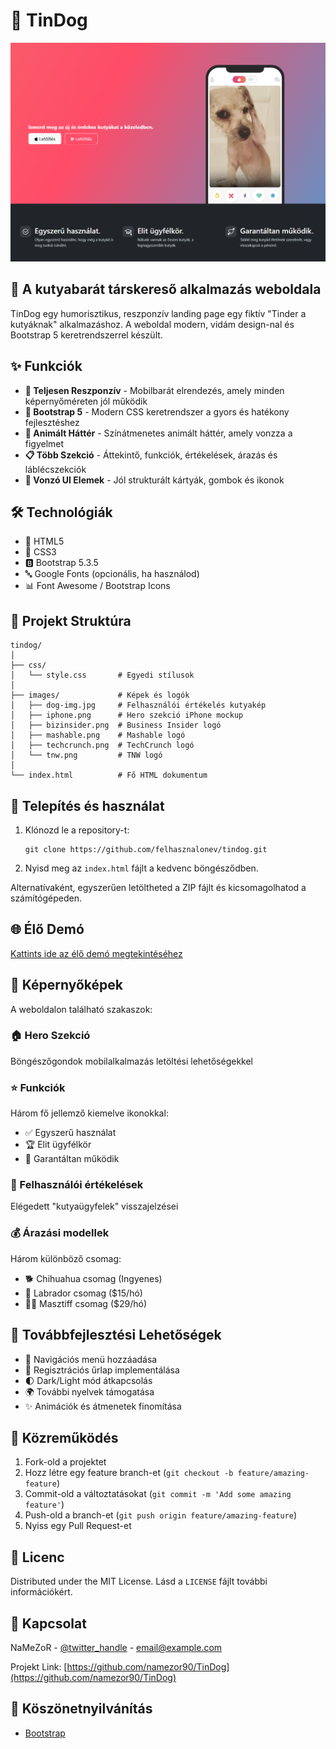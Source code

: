 # 🐶 TinDog

![TinDog képernyőkép](./image.png)

## 🐾 A kutyabarát társkereső alkalmazás weboldala

TinDog egy humorisztikus, reszponzív landing page egy fiktív "Tinder a kutyáknak" alkalmazáshoz. A weboldal modern, vidám design-nal és Bootstrap 5 keretrendszerrel készült.

## ✨ Funkciók

- **📱 Teljesen Reszponzív** - Mobilbarát elrendezés, amely minden képernyőméreten jól működik
- **🎨 Bootstrap 5** - Modern CSS keretrendszer a gyors és hatékony fejlesztéshez
- **🌈 Animált Háttér** - Színátmenetes animált háttér, amely vonzza a figyelmet
- **📋 Több Szekció** - Áttekintő, funkciók, értékelések, árazás és láblécszekciók
- **🎯 Vonzó UI Elemek** - Jól strukturált kártyák, gombok és ikonok

## 🛠️ Technológiák

- 📄 HTML5
- 🎨 CSS3
- 🅱️ Bootstrap 5.3.5
- 🔤 Google Fonts (opcionális, ha használod)
- 📊 Font Awesome / Bootstrap Icons

## 📁 Projekt Struktúra

```
tindog/
│
├── css/
│   └── style.css       # Egyedi stílusok
│
├── images/             # Képek és logók
│   ├── dog-img.jpg     # Felhasználói értékelés kutyakép
│   ├── iphone.png      # Hero szekció iPhone mockup
│   ├── bizinsider.png  # Business Insider logó
│   ├── mashable.png    # Mashable logó
│   ├── techcrunch.png  # TechCrunch logó
│   └── tnw.png         # TNW logó
│
└── index.html          # Fő HTML dokumentum
```

## 🚀 Telepítés és használat

1. Klónozd le a repository-t:
   ```
   git clone https://github.com/felhasznalonev/tindog.git
   ```
2. Nyisd meg az `index.html` fájlt a kedvenc böngésződben.

Alternatívaként, egyszerűen letöltheted a ZIP fájlt és kicsomagolhatod a számítógépeden.

## 🌐 Élő Demó

[Kattints ide az élő demó megtekintéséhez](https://www.troy.hu/projects/projects02/)

## 📸 Képernyőképek

A weboldalon található szakaszok:

### 🏠 Hero Szekció
Böngészőgondok mobilalkalmazás letöltési lehetőségekkel

### ⭐ Funkciók
Három fő jellemző kiemelve ikonokkal:
- ✅ Egyszerű használat
- 🏆 Elit ügyfélkör
- 💯 Garantáltan működik

### 💬 Felhasználói értékelések
Elégedett "kutyaügyfelek" visszajelzései

### 💰 Árazási modellek
Három különböző csomag:
- 🐕 Chihuahua csomag (Ingyenes)
- 🦮 Labrador csomag ($15/hó)
- 🐕‍🦺 Masztiff csomag ($29/hó)

## 🔮 Továbbfejlesztési Lehetőségek

- 📌 Navigációs menü hozzáadása
- 📝 Regisztrációs űrlap implementálása
- 🌓 Dark/Light mód átkapcsolás
- 🌍 További nyelvek támogatása
- ✨ Animációk és átmenetek finomítása

## 👥 Közreműködés

1. Fork-old a projektet
2. Hozz létre egy feature branch-et (`git checkout -b feature/amazing-feature`)
3. Commit-old a változtatásokat (`git commit -m 'Add some amazing feature'`)
4. Push-old a branch-et (`git push origin feature/amazing-feature`)
5. Nyiss egy Pull Request-et

## 📜 Licenc

Distributed under the MIT License. Lásd a `LICENSE` fájlt további információkért.

## 📧 Kapcsolat

NaMeZoR - [@twitter_handle](https://twitter.com/twitter_handle) - email@example.com

Projekt Link: [https://github.com/namezor90/TinDog](https://github.com/namezor90/TinDog)

## 🙏 Köszönetnyilvánítás

- [Bootstrap](https://getbootstrap.com)
